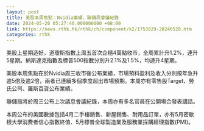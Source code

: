 ```yaml
---
layout: post
title: 美股本周焦點：Nvidia業績、聯儲局會議紀錄
date: 2024-05-20 05:27:40.000000000 +08:00
link: https://news.rthk.hk/rthk/ch/component/k2/1753829-20240520.htm
categories: rthk
---
```


美股上星期造好，道瓊斯指數上周五首次企穩4萬點收市，全周累計升1.2%，連升5星期。納斯達克指數及標普500指數分別升2.1%及1.5%，均連升4星期。

美股本周焦點在於Nvidia周三收市後公布業績，市場預料盈利及收入分別按年急升逾5倍及逾2倍，兩者已連續多個季度超出市場預期。本周亦有零售股Target、勞氏公司、羅斯百貨公布業績。

聯儲局將於周三公布上次議息會議紀錄，本周亦有多名官員在公開場合發表講話。

本周公布的美國數據包括4月二手樓銷售、新屋銷售、耐用品訂單，亦有5月密歇根大學消費者信心指數終值、5月標普全球製造業及服務業採購經理指數(PMI)。
